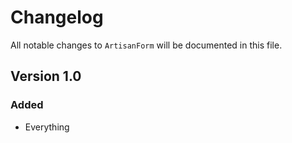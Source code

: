 # Changelog

All notable changes to `ArtisanForm` will be documented in this file.

## Version 1.0

### Added
- Everything
